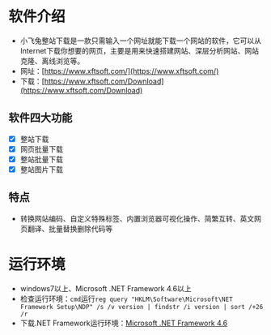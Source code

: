 # 软件介绍

- 小飞兔整站下载是一款只需输入一个网址就能下载一个网站的软件，它可以从Internet下载你想要的网页，主要是用来快速搭建网站、深层分析网站、网站克隆、离线浏览等。
- 网址：[https://www.xftsoft.com/](https://www.xftsoft.com/)
- 下载：[https://www.xftsoft.com/Download](https://www.xftsoft.com/Download)

## 软件四大功能

- [x] 整站下载
- [x] 网页批量下载
- [x] 整站批量下载
- [x] 整站图片下载

## 特点

- 转换网站编码、自定义特殊标签、内置浏览器可视化操作、简繁互转、英文网页翻译、批量替换删除代码等

# 运行环境

- windows7以上、Microsoft .NET Framework 4.6以上
- 检查运行环境：`cmd`运行`reg query "HKLM\Software\Microsoft\NET Framework Setup\NDP" /s /v version | findstr /i version | sort /+26 /r`
- 下载.NET Framework运行环境：[Microsoft .NET Framework 4.6](https://download.microsoft.com/download/C/3/A/C3A5200B-D33C-47E9-9D70-2F7C65DAAD94/NDP46-KB3045557-x86-x64-AllOS-ENU.exe)
